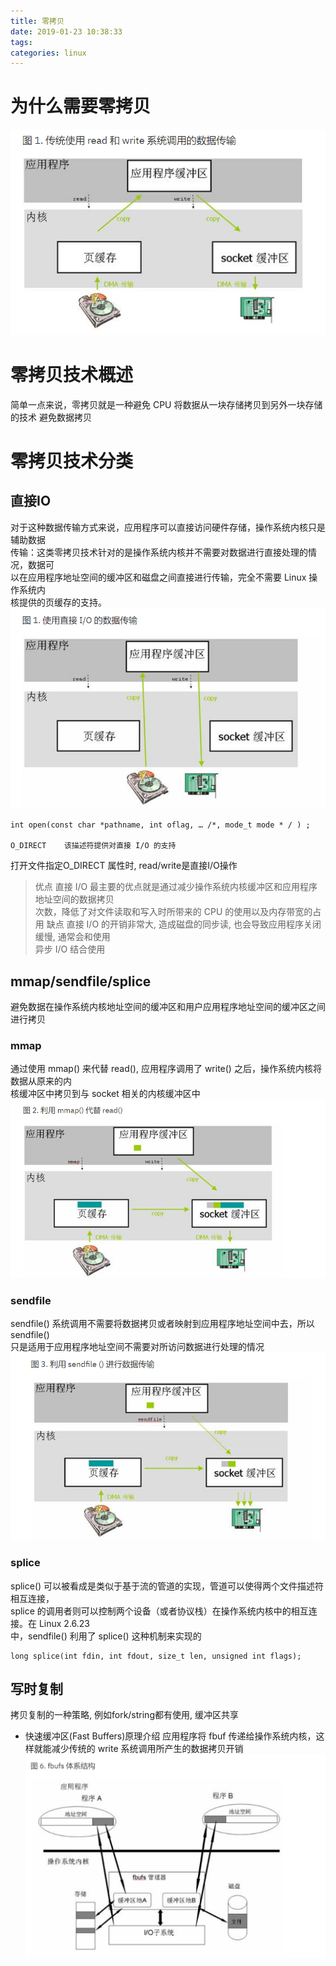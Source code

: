 ```yaml
---
title: 零拷贝
date: 2019-01-23 10:38:33
tags:
categories: linux
---
```


# 为什么需要零拷贝
![](零拷贝/1.png)

# 零拷贝技术概述
简单一点来说，零拷贝就是一种避免 CPU 将数据从一块存储拷贝到另外一块存储的技术
避免数据拷贝

# 零拷贝技术分类
## 直接IO
对于这种数据传输方式来说，应用程序可以直接访问硬件存储，操作系统内核只是辅助数据  
传输：这类零拷贝技术针对的是操作系统内核并不需要对数据进行直接处理的情况，数据可  
以在应用程序地址空间的缓冲区和磁盘之间直接进行传输，完全不需要 Linux 操作系统内  
核提供的页缓存的支持。
![](零拷贝/2.png)

```
int open(const char *pathname, int oflag, … /*, mode_t mode * / ) ;

O_DIRECT	该描述符提供对直接 I/O 的支持
```
打开文件指定O_DIRECT 属性时, read/write是直接I/O操作

> 优点 直接 I/O 最主要的优点就是通过减少操作系统内核缓冲区和应用程序地址空间的数据拷贝  
次数，降低了对文件读取和写入时所带来的 CPU 的使用以及内存带宽的占用
> 缺点 直接 I/O 的开销非常大, 造成磁盘的同步读, 也会导致应用程序关闭缓慢, 通常会和使用  
异步 I/O 结合使用

## mmap/sendfile/splice
避免数据在操作系统内核地址空间的缓冲区和用户应用程序地址空间的缓冲区之间进行拷贝

### mmap
通过使用 mmap() 来代替 read(), 应用程序调用了 write() 之后，操作系统内核将数据从原来的内  
核缓冲区中拷贝到与 socket 相关的内核缓冲区中
![](零拷贝/3.png)

### sendfile
sendfile() 系统调用不需要将数据拷贝或者映射到应用程序地址空间中去，所以 sendfile()   
只是适用于应用程序地址空间不需要对所访问数据进行处理的情况
![](零拷贝/4.png)

### splice
splice() 可以被看成是类似于基于流的管道的实现，管道可以使得两个文件描述符相互连接，  
splice 的调用者则可以控制两个设备（或者协议栈）在操作系统内核中的相互连接。在 Linux 2.6.23   
中，sendfile() 利用了 splice() 这种机制来实现的

```
long splice(int fdin, int fdout, size_t len, unsigned int flags);
```


## 写时复制
拷贝复制的一种策略, 例如fork/string都有使用, 缓冲区共享

* 快速缓冲区(Fast Buffers)原理介绍
应用程序将 fbuf 传递给操作系统内核，这样就能减少传统的 write 系统调用所产生的数据拷贝开销
![](零拷贝/5.png)



